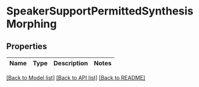 # SpeakerSupportPermittedSynthesisMorphing

## Properties

| Name | Type | Description | Notes |
| ---- | ---- | ----------- | ----- |

[[Back to Model list]](../README.md#documentation-for-models)
[[Back to API list]](../README.md#documentation-for-api-endpoints)
[[Back to README]](../README.md)
